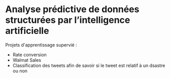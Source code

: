 
# Analyse prédictive de données structurées par l’intelligence artificielle
Projets d'apprentissage supervié :
- Rate conversion
- Walmat Sales
- Classification des tweets afin de savoir si le tweet est relatif à un dsastre ou non
